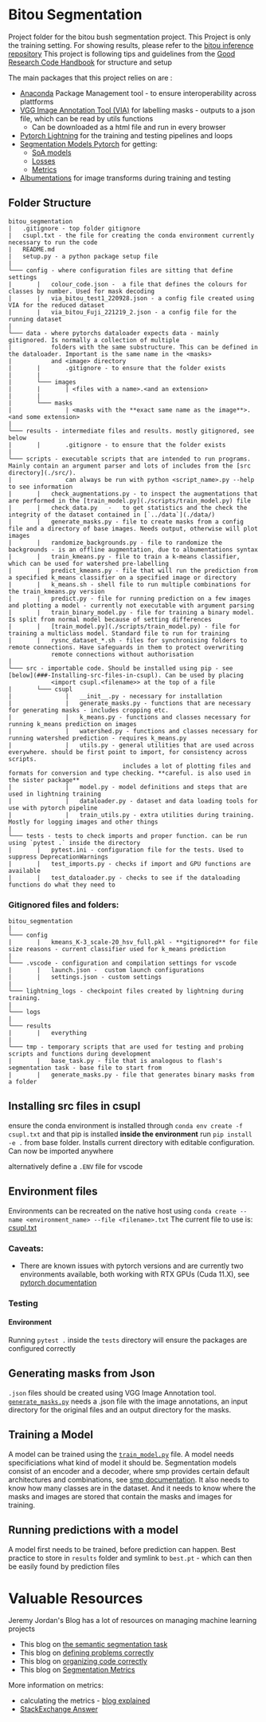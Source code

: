 # Bitou Segmentation

Project folder for the bitou bush segmentation project. This Project is only the training setting. For showing results, please refer to the [bitou inference repository](https://github.com/NicoMandel/bitou_inference) 
This project is following tips and guidelines from the [Good Research Code Handbook](https://goodresearch.dev/setup.html) for structure and setup

The main packages that this project relies on are :
* [Anaconda](https://docs.conda.io/en/latest/) Package Management tool - to ensure interoperability across plattforms 
* [VGG Image Annotation Tool (VIA)](https://www.robots.ox.ac.uk/~vgg/software/via/) for labelling masks - outputs to a json file, which can be read by utils functions
    * Can be downloaded as a html file and run in every browser
* [Pytorch Lightning](https://www.pytorchlightning.ai/) for the training and testing pipelines and loops
* [Segmentation Models Pytorch](https://smp.readthedocs.io/en/latest/index.html) for getting:
    * [SoA models](https://smp.readthedocs.io/en/latest/models.html)
    * [Losses](https://smp.readthedocs.io/en/latest/losses.html)
    * [Metrics](https://smp.readthedocs.io/en/latest/metrics.html)
* [Albumentations](https://albumentations.ai/) for image transforms during training and testing

<!-- ! this example is for writing custom transforms - background randomization https://docs.fast.ai/tutorial.albumentations.html -->
## Folder Structure
```
bitou_segmentation
|   .gitignore - top folder gitignore
|   csupl.txt - the file for creating the conda environment currently necessary to run the code
|   README.md
|   setup.py - a python package setup file
|
└─── config - where configuration files are sitting that define settings
|       |   colour_code.json -  a file that defines the colours for classes by number. Used for mask decoding
|       |   via_bitou_test1_220928.json - a config file created using VIA for the reduced dataset
|       |   via_bitou_Fuji_221219_2.json - a config file for the running dataset
|
└─── data - where pytorchs dataloader expects data - mainly gitignored. Is normally a collection of multiple 
|           folders with the same substructure. This can be defined in the dataloader. Important is the same name in the <masks>
|           and <image> directory
|       |       .gitignore - to ensure that the folder exists
|       |
|       └─── images
|       |       | <files with a name>.<and an extension>
|       |       
|       └─── masks
|               | <masks with the **exact same name as the image**>.<and some extension>
|
└─── results - intermediate files and results. mostly gitignored, see below
|       |       .gitignore - to ensure that the folder exists
|
└─── scripts - executable scripts that are intended to run programs. Mainly contain an argument parser and lots of includes from the [src directory](./src/).
|               can always be run with python <script_name>.py --help to see information
|       |   check_augmentations.py - to inspect the augmentations that are performed in the [train_model.py](./scripts/train_model.py) file
|       |   check_data.py   -   to get statistics and the check the integrity of the dataset contained in [`../data`](./data/)
|       |   generate_masks.py - file to create masks from a config file and a directory of base images. Needs output, otherwise will plot images
|       |   randomize_backgrounds.py - file to randomize the backgrounds - is an offline augmentation, due to albumentations syntax
|       |   train_kmeans.py - file to train a k-means classifier, which can be used for watershed pre-labelling
|       |   predict_kmeans.py - file that will run the prediction from a specified k_means classifier on a specified image or directory
|       |   k_means.sh - shell file to run multiple combinations for the train_kmeans.py version
|       |   predict.py - file for running prediction on a few images and plotting a model - currently not executable with argument parsing
|       |   train_binary_model.py - file for training a binary model. Is split from normal model because of setting differences
|       |   [train_model.py](./scripts/train_model.py) - file for training a multiclass model. Standard file to run for training
|       |   rysnc_dataset_*.sh - files for synchronising folders to remote connections. Have safeguards in them to protect overwriting
            remote connections without authorisation 
|
└─── src - importable code. Should be installed using pip - see [below](###-Installing-src-files-in-csupl). Can be used by placing
            <import csupl.<filename>> at the top of a file
|       └─── csupl
|               |   __init__.py - necessary for installation
|               |   generate_masks.py - functions that are necessary for generating masks - includes cropping etc.
|               |   k_means.py - functions and classes necessary for running k_means prediction on images
|               |   watershed.py - functions and classes necessary for running watershed prediction - requires k_means.py
|               |   utils.py - general utilities that are used across everywhere. should be first point to import, for consistency across scripts. 
                                includes a lot of plotting files and formats for conversion and type checking. **careful. is also used in the sister package** 
|               |   model.py - model definitions and steps that are used in lightning training
|               |   dataloader.py - dataset and data loading tools for use with pytorch pipeline
|               |   train_utils.py - extra utilities during training. Mostly for logging images and other things
|
└─── tests - tests to check imports and proper function. can be run using `pytest .` inside the directory
|       |   pytest.ini - configuration file for the tests. Used to suppress DeprecationWarnings
|       |   test_imports.py - checks if import and GPU functions are available
|       |   test_dataloader.py - checks to see if the dataloading functions do what they need to
```

### Gitignored files and folders:
```
bitou_segmentation
|
└─── config
|       |   kmeans_K-3_scale-20_hsv_full.pkl - **gitignored** for file size reasons - current classifier used for k_means prediction
|
└─── .vscode - configuration and compilation settings for vscode
|       |   launch.json -  custom launch configurations    
|       |   settings.json - custom settings
|
└─── lightning_logs - checkpoint files created by lightning during training.
|
└─── logs      
|
└─── results
|       |   everything
|       
└─── tmp - temporary scripts that are used for testing and probing scripts and functions during development
|       |   base_task.py - file that is analogous to flash's segmentation task - base file to start from
|       |   generate_masks.py - file that generates binary masks from a folder
```

## Installing src files in csupl
ensure the conda environment is installed through `conda env create -f csupl.txt` and that pip is installed **inside the environment**
run `pip install -e .` from base folder. Installs current directory with editable configuration. Can now be imported anywhere

alternatively define a `.ENV` file for vscode

## Environment files
Environments can be recreated on the native host using `conda create --name <environment_name> --file <filename>.txt`
The current file to use is: [csupl.txt](csupl.txt)
### Caveats:
* There are known issues with pytorch versions and  are currently two environments available, both working with RTX GPUs (Cuda 11.X), see [pytorch documentation](https://discuss.pytorch.org/t/nvidia-geforce-rtx-3090-with-cuda-capability-sm-86-is-not-compatible-with-the-current-pytorch-installation/141940)

### Testing
#### Environment
Running `pytest .` inside the `tests` directory will ensure the packages are configured correctly

## Generating masks from Json
`.json` files should be created using VGG Image Annotation tool.
[`generate_masks.py`](scripts/generate_masks.py) needs a .json file with the image annotations, an input directory for the original files and an output directory for the masks.

## Training a Model
A model can be trained using the [`train_model.py`](scripts/train_model.py) file.
A model needs specificiations what kind of model it should be. Segmentation models consist of an encoder and a decoder, where smp provides certain default architectures and combinations, see [smp documentation](https://smp.readthedocs.io/en/latest/models.html). It also needs to know how many classes are in the dataset. And it needs to know where the masks and images are stored that contain the masks and images for training.

## Running predictions with a model
A model first needs to be trained, before prediction can happen. Best practice to store in `results` folder and symlink to `best.pt` - which can then be easily found by prediction files

# Valuable Resources
Jeremy Jordan's Blog has a lot of resources on managing machine learning projects
* This blog on [the semantic segmentation task](https://www.jeremyjordan.me/semantic-segmentation/)
* This blog on [defining problems correctly](https://www.jeremyjordan.me/ml-requirements/)
* This blog on [organizing code correctly](https://www.jeremyjordan.me/ml-projects-guide/)
* This blog on [Segmentation Metrics](https://www.jeremyjordan.me/evaluating-image-segmentation-models/)

More information on metrics:
* calculating the metrics - [blog explained](https://ilmonteux.github.io/2019/05/10/segmentation-metrics.html)
* [StackExchange Answer](https://stats.stackexchange.com/questions/273537/f1-dice-score-vs-iou/276144#276144)
